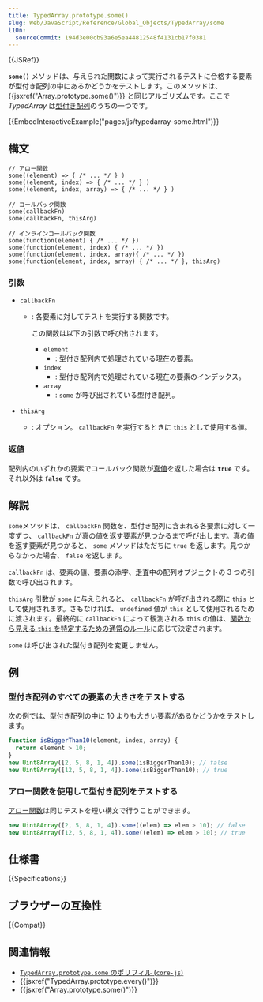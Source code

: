```yaml
---
title: TypedArray.prototype.some()
slug: Web/JavaScript/Reference/Global_Objects/TypedArray/some
l10n:
  sourceCommit: 194d3e00cb93a6e5ea44812548f4131cb17f0381
---
```


{{JSRef}}

**`some()`** メソッドは、与えられた関数によって実行されるテストに合格する要素が型付き配列の中にあるかどうかをテストします。このメソッドは、{{jsxref("Array.prototype.some()")}} と同じアルゴリズムです。ここで _TypedArray_ は[型付き配列](/ja/docs/Web/JavaScript/Reference/Global_Objects/TypedArray#typedarray_オブジェクト)のうちの一つです。

{{EmbedInteractiveExample("pages/js/typedarray-some.html")}}

## 構文

```js-nolint
// アロー関数
some((element) => { /* ... */ } )
some((element, index) => { /* ... */ } )
some((element, index, array) => { /* ... */ } )

// コールバック関数
some(callbackFn)
some(callbackFn, thisArg)

// インラインコールバック関数
some(function(element) { /* ... */ })
some(function(element, index) { /* ... */ })
some(function(element, index, array){ /* ... */ })
some(function(element, index, array) { /* ... */ }, thisArg)
```

### 引数

- `callbackFn`

  - : 各要素に対してテストを実行する関数です。

    この関数は以下の引数で呼び出されます。

    - `element`
      - : 型付き配列内で処理されている現在の要素。
    - `index`
      - : 型付き配列内で処理されている現在の要素のインデックス。
    - `array`
      - : `some` が呼び出されている型付き配列。

- `thisArg`
  - : オプション。 `callbackFn` を実行するときに `this` として使用する値。

### 返値

配列内のいずれかの要素でコールバック関数が[真値](/ja/docs/Glossary/Truthy)を返した場合は **`true`** です。それ以外は **`false`** です。

## 解説

`some`メソッドは、 `callbackFn` 関数を、型付き配列に含まれる各要素に対して一度ずつ、 `callbackFn` が真の値を返す要素が見つかるまで呼び出します。真の値を返す要素が見つかると、 `some` メソッドはただちに `true` を返します。見つからなかった場合、 `false` を返します。

`callbackFn` は、要素の値、要素の添字、走査中の配列オブジェクトの 3 つの引数で呼び出されます。

`thisArg` 引数が `some` に与えられると、 `callbackFn` が呼び出される際に `this` として使用されます。さもなければ、 `undefined` 値が `this` として使用されるために渡されます。最終的に `callbackFn` によって観測される `this` の値は、[関数から見える `this` を特定するための通常のルール](/ja/docs/Web/JavaScript/Reference/Operators/this)に応じて決定されます。

`some` は呼び出された型付き配列を変更しません。

## 例

### 型付き配列のすべての要素の大きさをテストする

次の例では、型付き配列の中に 10 よりも大きい要素があるかどうかをテストします。

```js
function isBiggerThan10(element, index, array) {
  return element > 10;
}
new Uint8Array([2, 5, 8, 1, 4]).some(isBiggerThan10); // false
new Uint8Array([12, 5, 8, 1, 4]).some(isBiggerThan10); // true
```

### アロー関数を使用して型付き配列をテストする

[アロー関数](/ja/docs/Web/JavaScript/Reference/Functions/Arrow_functions)は同じテストを短い構文で行うことができます。

```js
new Uint8Array([2, 5, 8, 1, 4]).some((elem) => elem > 10); // false
new Uint8Array([12, 5, 8, 1, 4]).some((elem) => elem > 10); // true
```

## 仕様書

{{Specifications}}

## ブラウザーの互換性

{{Compat}}

## 関連情報

- [`TypedArray.prototype.some` のポリフィル (`core-js`)](https://github.com/zloirock/core-js#ecmascript-typed-arrays)
- {{jsxref("TypedArray.prototype.every()")}}
- {{jsxref("Array.prototype.some()")}}
